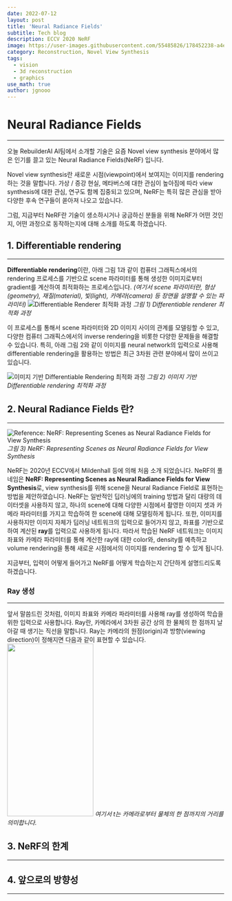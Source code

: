 ```yaml
---
date: 2022-07-12
layout: post
title: 'Neural Radiance Fields'
subtitle: Tech blog
description: ECCV 2020 NeRF
image: https://user-images.githubusercontent.com/55485826/178452238-a4eb2b1b-07f2-49d5-ab59-1dfa829be00e.png
category: Reconstruction, Novel View Synthesis
tags:
  - vision
  - 3d reconstruction
  - graphics
use_math: true
author: jgnooo
---
```


# Neural Radiance Fields
---

오늘 RebuilderAI AI팀에서 소개할 기술은 요즘 Novel view synthesis 분야에서 많은 인기를 끌고 있는 Neural Radiance Fields(NeRF) 입니다.

Novel view synthesis란 새로운 시점(viewpoint)에서 보여지는 이미지를 rendering하는 것을 말합니다. 가상 / 증강 현실, 메타버스에 대한 관심이 높아짐에 따라 view synthesis에 대한 관심, 연구도 함께 집중되고 있으며, NeRF는 특히 많은 관심을 받아 다양한 후속 연구들이 쏟아져 나오고 있습니다. 

그럼, 지금부터 NeRF란 기술이 생소하시거나 궁금하신 분들을 위해 NeRF가 어떤 것인지, 어떤 과정으로 동작하는지에 대해 소개를 하도록 하겠습니다.

## 1. Differentiable rendering
---
<!-- 기본적으로 **Rendering**이란 형상(geometry), 재질(material), 빛(light), 카메라(camera) 등 scene parameter들에 의해 정의된 3차원 장면에 대한 이미지를 생성하는 프로세스를 말합니다. 반면, **Inverse rendering**은 2D 이미지로부터 scene에 대한 특성, parameter를 예측 / 추론하는 것을 말합니다. -->
**Differentiable rendering**이란, 아래 그림 1과 같이 컴퓨터 그래픽스에서의 rendering 프로세스를 기반으로 scene 파라미터를 통해 생성한 이미지로부터 gradient를 계산하여 최적화하는 프로세스입니다. _(여기서 scene 파라미터란, 형상(geometry), 재질(material), 빛(light), 카메라(camera) 등 장면을 설명할 수 있는 파라미터)_
![Differentiable Renderer 최적화 과정](https://user-images.githubusercontent.com/55485826/178452142-ebccce87-3229-422a-bd76-708c001e32c4.png)
    _그림 1) Differentiable renderer 최적화 과정_

이 프로세스를 통해서 scene 파라미터와 2D 이미지 사이의 관계를 모델링할 수 있고, 다양한 컴퓨터 그래픽스에서의 inverse rendering을 비롯한 다양한 문제들을 해결할 수 있습니다. 특히, 아래 그림 2와 같이 이미지를 neural network의 입력으로 사용해 differentiable rendering을 활용하는 방법은 최근 3차원 관련 분야에서 많이 쓰이고 있습니다.

![이미지 기반 Differentiable Rendering 최적화 과정](https://user-images.githubusercontent.com/55485826/178452202-2cae7e06-248c-412b-9ef0-47567f653efc.png)
    _그림 2) 이미지 기반 Differentiable rendering 최적화 과정_


<!-- - **Why Use Differentiable Rendering?**
    - Inverse rendering 문제를 해결하기 위해 사용
    - Rendering 프로세스를 machine learning 파이프라인에 적용해 문제 해결 -->

## 2. Neural Radiance Fields 란?
---

![Reference: NeRF: Representing Scenes as Neural Radiance Fields for View Synthesis](https://user-images.githubusercontent.com/55485826/178452238-a4eb2b1b-07f2-49d5-ab59-1dfa829be00e.png)
    _그림 3) NeRF: Representing Scenes as Neural Radiance Fields for View Synthesis_

NeRF는 2020년 ECCV에서 Mildenhall 등에 의해 처음 소개 되었습니다. NeRF의 풀네임은 **NeRF: Representing Scenes as Neural Radiance Fields for View Synthesis**로, view synthesis를 위해 scene을 Neural Radiance Field로 표현하는 방법을 제안하였습니다.
NeRF는 일반적인 딥러닝에의 training 방법과 달리 대량의 데이터셋을 사용하지 않고, 하나의 scene에 대해 다양한 시점에서 촬영한 이미지 셋과 카메라 파라미터를 가지고 학습하여 한 scene에 대해 모델링하게 됩니다. 또한, 이미지를 사용하지만 이미지 자체가 딥러닝 네트워크의 입력으로 들어가지 않고, 좌표를 기반으로 하여 계산된 **ray**를 입력으로 사용하게 됩니다. 따라서 학습된 NeRF 네트워크는 이미지 좌표와 카메라 파라미터를 통해 계산한 ray에 대한 color와, density를 예측하고 volume rendering을 통해 새로운 시점에서의 이미지를 rendering 할 수 있게 됩니다.

지금부터, 입력이 어떻게 들어가고 NeRF를 어떻게 학습하는지 간단하게 설명드리도록 하겠습니다.

### Ray 생성
---
앞서 말씀드린 것처럼, 이미지 좌표와 카메라 파라미터를 사용해 ray를 생성하여 학습을 위한 입력으로 사용합니다. Ray란, 카메라에서 3차원 공간 상의 한 물체의 한 점까지 날아갈 때 생기는 직선을 말합니다. Ray는 카메라의 원점(origin)과 방향(viewing direction)이 정해지면 다음과 같이 표현할 수 있습니다.
<img src="https://user-images.githubusercontent.com/55485826/179489036-345a0fb8-ff49-4486-90b1-f57bda693510.png" width="200" height="400"/>
    _여기서 t는 카메라로부터 물체의 한 점까지의 거리를 의미합니다._



## 3. NeRF의 한계
---

## 4. 앞으로의 방향성
---
